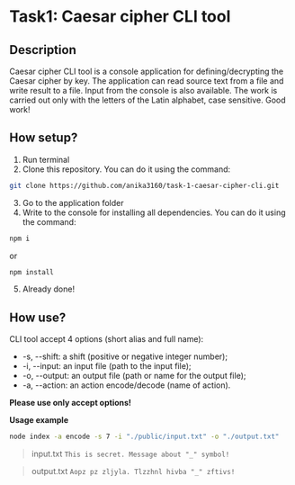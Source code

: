 # Task1: Caesar cipher CLI tool

## Description
Caesar cipher CLI tool is a console application for defining/decrypting the Caesar cipher by key. The application can read source text from a file and write result to a file. Input from the console is also available. The work is carried out only with the letters of the Latin alphabet, case sensitive. Good work!

## How setup?
1. Run terminal
2. Clone this repository. You can do it using the command:
```bash
git clone https://github.com/anika3160/task-1-caesar-cipher-cli.git
```
3. Go to the application folder
4. Write to the console for installing all dependencies. You can do it using the command:
```bash
npm i
```
or
```bash
npm install
```
5. Already done! 

## How use?
CLI tool accept 4 options (short alias and full name):
-   -s, --shift: a shift (positive or negative integer number);
-   -i, --input: an input file (path to the input file);
-   -o, --output: an output file (path or name for the output file);
-   -a, --action: an action encode/decode (name of action).

**Please use only accept options!**

**Usage example**

```bash
node index -a encode -s 7 -i "./public/input.txt" -o "./output.txt"
```

> input.txt
> `This is secret. Message about "_" symbol!`

> output.txt
> `Aopz pz zljyla. Tlzzhnl hivba "_" zftivs!`
